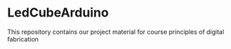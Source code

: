 # LedCubeArduino
This repository contains our project material for course principles of digital fabrication
